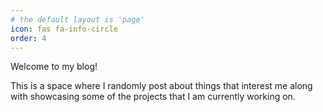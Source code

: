 ```yaml
---
# the default layout is 'page'
icon: fas fa-info-circle
order: 4
---
```



Welcome to my blog!

This is a space where I randomly post about things that interest me along with showcasing some of the projects that I am currently working on.
